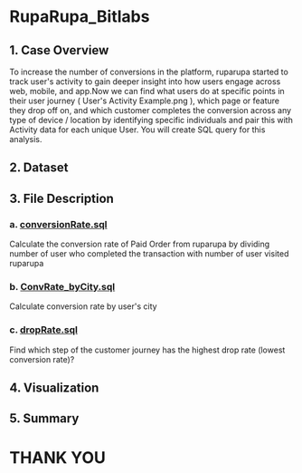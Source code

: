 # RupaRupa_Bitlabs
## 1. Case Overview
To increase the number of conversions in the platform, ruparupa started to track user's activity to gain deeper insight into how users engage across web, mobile, and app.Now we can find what users do at specific points in their user journey ( User's Activity Example.png ), which page or feature they drop off on, and which customer completes the conversion across any type of device / location by identifying specific individuals and pair this with Activity data for each unique User. You will create SQL query for this analysis.
## 2. Dataset
## 3. File Description
### a. [conversionRate.sql](https://github.com/melsrasafebri123/RupaRupa_Bitlabs/blob/main/conversionRate.sql)
Calculate the conversion rate of Paid Order from ruparupa by dividing number of user who completed the transaction with number of user visited ruparupa 
### b. [ConvRate_byCity.sql](https://github.com/melsrasafebri123/RupaRupa_Bitlabs/blob/main/ConvRate_byCity.sql)
Calculate conversion rate by user's city
### c. [dropRate.sql](https://github.com/melsrasafebri123/RupaRupa_Bitlabs/blob/main/dropRate.sql)
Find which step of the customer journey has the highest drop rate (lowest conversion rate)?
## 4. Visualization
## 5. Summary
# THANK YOU
